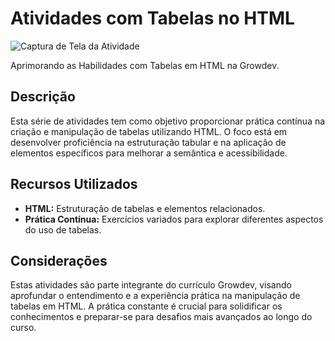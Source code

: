 # Atividades com Tabelas no HTML

![Captura de Tela da Atividade](https://github.com/jessica-sobreira/tabelas/assets/117686537/3e988407-cf4f-4de9-9b20-055c880e3c59)

Aprimorando as Habilidades com Tabelas em HTML na Growdev.

## Descrição

Esta série de atividades tem como objetivo proporcionar prática contínua na criação e manipulação de tabelas utilizando HTML. O foco está em desenvolver proficiência na estruturação tabular e na aplicação de elementos específicos para melhorar a semântica e acessibilidade.

## Recursos Utilizados

- **HTML:** Estruturação de tabelas e elementos relacionados.
- **Prática Contínua:** Exercícios variados para explorar diferentes aspectos do uso de tabelas.

## Considerações

Estas atividades são parte integrante do currículo Growdev, visando aprofundar o entendimento e a experiência prática na manipulação de tabelas em HTML. A prática constante é crucial para solidificar os conhecimentos e preparar-se para desafios mais avançados ao longo do curso.

